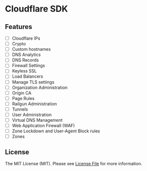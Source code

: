 # Cloudflare SDK

## Features

- [ ] Cloudflare IPs
- [ ] Crypto
- [ ] Custom hostnames
- [ ] DNS Analytics
- [ ] DNS Records
- [ ] Firewall Settings
- [ ] Keyless SSL
- [ ] Load Balancers
- [ ] Manage TLS settings
- [ ] Organization Administration
- [ ] Origin CA
- [ ] Page Rules
- [ ] Railgun Administration
- [ ] Tunnels
- [ ] User Administration
- [ ] Virtual DNS Management
- [ ] Web Application Firewall (WAF)
- [ ] Zone Lockdown and User-Agent Block rules
- [ ] Zones

## License

The MIT License (MIT). Please see [License File](LICENSE) for more information.